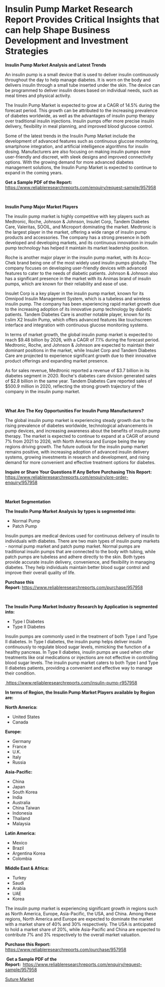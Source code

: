 <p><h1>Insulin Pump Market Research Report Provides Critical Insights that can help Shape Business Development and Investment Strategies</h1></p><p><strong>Insulin Pump Market Analysis and Latest Trends</strong></p>
<p><p>An insulin pump is a small device that is used to deliver insulin continuously throughout the day to help manage diabetes. It is worn on the body and delivers insulin through a small tube inserted under the skin. The device can be programmed to deliver insulin doses based on individual needs, such as meal times and physical activity.</p><p>The Insulin Pump Market is expected to grow at a CAGR of 14.5% during the forecast period. This growth can be attributed to the increasing prevalence of diabetes worldwide, as well as the advantages of insulin pump therapy over traditional insulin injections. Insulin pumps offer more precise insulin delivery, flexibility in meal planning, and improved blood glucose control.</p><p>Some of the latest trends in the Insulin Pump Market include the development of advanced features such as continuous glucose monitoring, smartphone integration, and artificial intelligence algorithms for insulin dosing. Manufacturers are also focusing on making insulin pumps more user-friendly and discreet, with sleek designs and improved connectivity options. With the growing demand for more advanced diabetes management solutions, the Insulin Pump Market is expected to continue to expand in the coming years.</p></p>
<p><strong>Get a Sample PDF of the Report:&nbsp;</strong> <a href="https://www.reliableresearchreports.com/enquiry/request-sample/957958">https://www.reliableresearchreports.com/enquiry/request-sample/957958</a></p>
<p>&nbsp;</p>
<p><strong>Insulin Pump Major Market Players</strong></p>
<p><p>The insulin pump market is highly competitive with key players such as Medtronic, Roche, Johnson & Johnson, Insulet Corp, Tandem Diabetes Care, Valeritas, SOOIL, and Microport dominating the market. Medtronic is the largest player in the market, offering a wide range of insulin pump products and accessories. The company has a strong presence in both developed and developing markets, and its continuous innovation in insulin pump technology has helped it maintain its market leadership position.</p><p>Roche is another major player in the insulin pump market, with its Accu-Chek brand being one of the most widely used insulin pumps globally. The company focuses on developing user-friendly devices with advanced features to cater to the needs of diabetic patients. Johnson & Johnson also has a significant presence in the market with its Animas brand of insulin pumps, which are known for their reliability and ease of use.</p><p>Insulet Corp is a key player in the insulin pump market, known for its Omnipod Insulin Management System, which is a tubeless and wireless insulin pump. The company has been experiencing rapid market growth due to the increasing adoption of its innovative pump technology by diabetic patients. Tandem Diabetes Care is another notable player, known for its t:slim X2 Insulin Pump, which offers advanced features like touchscreen interface and integration with continuous glucose monitoring systems.</p><p>In terms of market growth, the global insulin pump market is expected to reach $9.48 billion by 2026, with a CAGR of 7.1% during the forecast period. Medtronic, Roche, and Johnson & Johnson are expected to maintain their dominant positions in the market, while Insulet Corp and Tandem Diabetes Care are projected to experience significant growth due to their innovative product offerings and expanding market presence.</p><p>As for sales revenue, Medtronic reported a revenue of $3.7 billion in its diabetes segment in 2020. Roche's diabetes care division generated sales of $2.8 billion in the same year. Tandem Diabetes Care reported sales of $500.9 million in 2020, reflecting the strong growth trajectory of the company in the insulin pump market.</p></p>
<p>&nbsp;</p>
<p><strong>What Are The Key Opportunities For Insulin Pump Manufacturers?</strong></p>
<p><p>The global insulin pump market is experiencing steady growth due to the rising prevalence of diabetes worldwide, technological advancements in pump devices, and increasing awareness about the benefits of insulin pump therapy. The market is expected to continue to expand at a CAGR of around 7% from 2021 to 2026, with North America and Europe being the key regions driving growth. The future outlook for the insulin pump market remains positive, with increasing adoption of advanced insulin delivery systems, growing investments in research and development, and rising demand for more convenient and effective treatment options for diabetes.</p></p>
<p><strong>Inquire or Share Your Questions If Any Before Purchasing This Report:</strong> <a href="https://www.reliableresearchreports.com/enquiry/pre-order-enquiry/957958">https://www.reliableresearchreports.com/enquiry/pre-order-enquiry/957958</a></p>
<p>&nbsp;</p>
<p><strong>Market Segmentation</strong></p>
<p><strong>The Insulin Pump Market Analysis by types is segmented into:</strong></p>
<p><ul><li>Normal Pump</li><li>Patch Pump</li></ul></p>
<p><p>Insulin pumps are medical devices used for continuous delivery of insulin to individuals with diabetes. There are two main types of insulin pump markets - normal pump market and patch pump market. Normal pumps are traditional insulin pumps that are connected to the body with tubing, while patch pumps are tubeless and adhere directly to the skin. Both types provide accurate insulin delivery, convenience, and flexibility in managing diabetes. They help individuals maintain better blood sugar control and improve their overall quality of life.</p></p>
<p><strong>Purchase this Report:&nbsp;</strong><a href="https://www.reliableresearchreports.com/purchase/957958">https://www.reliableresearchreports.com/purchase/957958</a></p>
<p>&nbsp;</p>
<p><strong>The Insulin Pump Market Industry Research by Application is segmented into:</strong></p>
<p><ul><li>Type I Diabetes</li><li>Type II Diabetes</li></ul></p>
<p><p>Insulin pumps are commonly used in the treatment of both Type I and Type II diabetes. In Type I diabetes, the insulin pump helps deliver insulin continuously to regulate blood sugar levels, mimicking the function of a healthy pancreas. In Type II diabetes, insulin pumps are used when other treatments like oral medications or injections are not effective in controlling blood sugar levels. The insulin pump market caters to both Type I and Type II diabetes patients, providing a convenient and effective way to manage their condition.</p></p>
<p><a href="https://www.reliableresearchreports.com/insulin-pump-r957958">&nbsp;https://www.reliableresearchreports.com/insulin-pump-r957958</a></p>
<p><strong>In terms of Region, the Insulin Pump Market Players available by Region are:</strong></p>
<p>
    <p> <strong> North America: </strong>
        <ul>
            <li>United States</li>
            <li>Canada</li>
        </ul>
        </p> 
    <p> <strong> Europe: </strong>
        <ul>
            <li>Germany</li>
            <li>France</li>
            <li>U.K.</li>
            <li>Italy</li>
            <li>Russia</li>
        </ul>
        </p> 
    <p> <strong> Asia-Pacific: </strong>
        <ul>
            <li>China</li>
            <li>Japan</li>
            <li>South Korea</li>
            <li>India</li>
            <li>Australia</li>
            <li>China Taiwan</li>
            <li>Indonesia</li>
            <li>Thailand</li>
            <li>Malaysia</li>
        </ul>
        </p> 
    <p> <strong> Latin America: </strong>
        <ul>
            <li>Mexico</li>
            <li>Brazil</li>
            <li>Argentina Korea</li>
            <li>Colombia</li>
        </ul>
        </p> 
    <p> <strong> Middle East & Africa: </strong>
        <ul>
            <li>Turkey</li>
            <li>Saudi</li>
            <li>Arabia</li>
            <li>UAE</li>
            <li>Korea</li>
        </ul>
    </p>
    </p>
<p><p>The insulin pump market is experiencing significant growth in regions such as North America, Europe, Asia-Pacific, the USA, and China. Among these regions, North America and Europe are expected to dominate the market with a market share of 40% and 30% respectively. The USA is anticipated to hold a market share of 20%, while Asia-Pacific and China are expected to contribute 7% and 3% respectively to the overall market valuation.</p></p>
<p><strong>Purchase this Report: </strong><a href="https://www.reliableresearchreports.com/purchase/957958">https://www.reliableresearchreports.com/purchase/957958</a></p>
<p>&nbsp;<strong>Get a Sample PDF of the Report:&nbsp;&nbsp;</strong><a href="https://www.reliableresearchreports.com/enquiry/request-sample/957958">https://www.reliableresearchreports.com/enquiry/request-sample/957958</a></p>
<p><strong></strong></p>
<p><p><a href="https://github.com/vimar16th/Market-Research-Report-List-4/blob/main/suture-market.md">Suture Market</a></p></p>